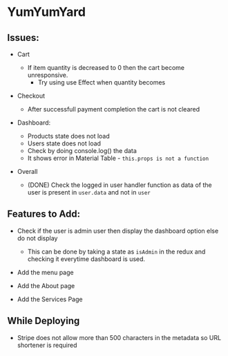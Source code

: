 # YumYumYard

## Issues:

-   Cart

    -   If item quantity is decreased to 0 then the cart become unresponsive.
        -   Try using use Effect when quantity becomes

-   Checkout

    -   After successfull payment completion the cart is not cleared

-   Dashboard:

    -   Products state does not load
    -   Users state does not load
    -   Check by doing console.log() the data
    -   It shows error in Material Table - `this.props is not a function`

-   Overall
    -   (DONE) Check the logged in user handler function as data of the user is present in `user.data` and not in `user`

## Features to Add:

-   Check if the user is admin user then display the dashboard option else do not display

    -   This can be done by taking a state as `isAdmin` in the redux and checking it everytime dashboard is used.

-   Add the menu page
-   Add the About page
-   Add the Services Page

## While Deploying

-   Stripe does not allow more than 500 characters in the metadata so URL shortener is required
